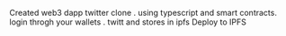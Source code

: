 Created web3 dapp twitter clone . using typescript and smart contracts.
login throgh your wallets .
twitt and stores in ipfs 
Deploy to IPFS
